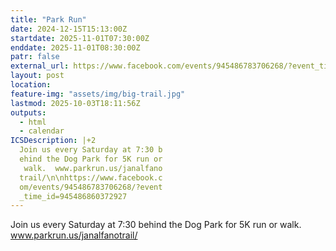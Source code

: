 ```yaml
---
title: "Park Run"
date: 2024-12-15T15:13:00Z
startdate: 2025-11-01T07:30:00Z
enddate: 2025-11-01T08:30:00Z
patr: false
external_url: https://www.facebook.com/events/945486783706268/?event_time_id=945486860372927
layout: post
location: 
feature-img: "assets/img/big-trail.jpg"
lastmod: 2025-10-03T18:11:56Z
outputs:
  - html
  - calendar
ICSDescription: |+2
  Join us every Saturday at 7:30 b  ehind the Dog Park for 5K run or   walk.  www.parkrun.us/janalfano  trail/\n\nhttps://www.facebook.c  om/events/945486783706268/?event  _time_id=945486860372927
---
```


Join us every Saturday at 7&#58;30 behind the Dog Park for 5K run or walk.  www.parkrun.us/janalfanotrail/<br>
  <br>
  
